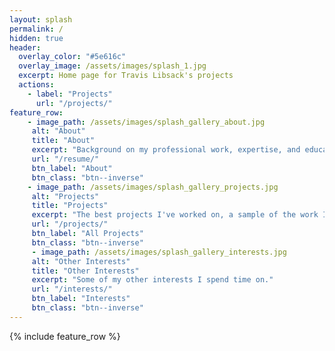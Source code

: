 ```yaml
---
layout: splash
permalink: /
hidden: true
header:
  overlay_color: "#5e616c"
  overlay_image: /assets/images/splash_1.jpg
  excerpt: Home page for Travis Libsack's projects 
  actions:
    - label: "Projects"
      url: "/projects/"
feature_row:
	- image_path: /assets/images/splash_gallery_about.jpg
	 alt: "About"
	 title: "About"
	 excerpt: "Background on my professional work, expertise, and education.""
	 url: "/resume/"
	 btn_label: "About"
	 btn_class: "btn--inverse"
	- image_path: /assets/images/splash_gallery_projects.jpg
	 alt: "Projects"
	 title: "Projects"
	 excerpt: "The best projects I've worked on, a sample of the work I've been apart of."
	 url: "/projects/"
	 btn_label: "All Projects"
	 btn_class: "btn--inverse"
	 - image_path: /assets/images/splash_gallery_interests.jpg
	 alt: "Other Interests"
	 title: "Other Interests"
	 excerpt: "Some of my other interests I spend time on."
	 url: "/interests/"
	 btn_label: "Interests"
	 btn_class: "btn--inverse"
---
```


{% include feature_row %}
